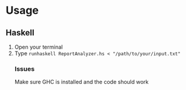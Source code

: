 # Usage
## Haskell
1. Open your terminal
2. Type `runhaskell ReportAnalyzer.hs < "/path/to/your/input.txt"`
    ### Issues
   Make sure GHC is installed and the code should work
